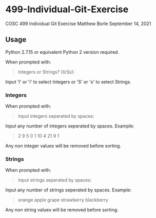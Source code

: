 # 499-Individual-Git-Exercise
COSC 499 Individual Git Exercise
Matthew Borle
September 14, 2021

## Usage
Python 2.7.15 or equivalent Python 2 version required.

When prompted with:
> Integers or Strings? (Ii/Ss):

Input 'I' or 'i' to select Integers or 'S' or 's' to select Strings.

### Integers
When prompted with:
> Input integers seperated by spaces:

Input any number of integers seperated by spaces.
Example:
> 2 9 5 0 1 10 4 21 9 1

Any non integer values will be removed before sorting.

### Strings
When prompted with:
> Input strings seperated by spaces:

Input any number of strings seperated by spaces.
Example:
> orange apple grape strawberry blackberry

Any non string values will be removed before sorting.

